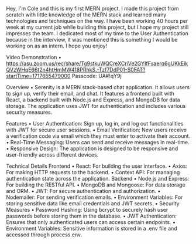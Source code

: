 Hey, I'm Cole and this is my first MERN project. I made this project from scratch with little knowledge of the MERN stack and learned many technologies and techniques on the way. I have been working 40 hours per week at my current job while building this project, but I hope my project still impresses the team. I dedicated most of my time to the User Authentication because in the interview, it was mentioned this is something I would be working on as an intern. I hope you enjoy!

Video Demonstration
• https://asu.zoom.us/rec/share/Tg9stkuWQCreXCriVe2GYIfFsaerq6gUKkEikQVzWHqE66t2n4htHmMW418PRhkS.-Tzf7DdP01-S0FAT?startTime=1717655479000
Passcode: UA#!qY9j

Overview
• Serenity is a MERN stack-based chat application. It allows users to sign up, verify their email, and chat. It features a frontend built with React, a backend built with Node.js and Express, and MongoDB for data storage. The application uses JWT for authentication and includes various security measures.

Features
• User Authentication: Sign up, log in, and log out functionalities with JWT for secure user sessions.
• Email Verification: New users receive a verification code via email which they must enter to activate their account.
• Real-Time Messaging: Users can send and receive messages in real-time.
• Responsive Design: The application is designed to be responsive and user-friendly across different devices.

Technical Details
Frontend
• React: For building the user interface.
• Axios: For making HTTP requests to the backend.
• Context API: For managing authentication state across the application.
Backend
• Node.js and Express: For building the RESTful API.
• MongoDB and Mongoose: For data storage and ORM.
• JWT: For secure authentication and authorization.
• Nodemailer: For sending verification emails.
• Environment Variables: For storing sensitive data like email credentials and JWT secrets.
• Security Measures
• Password Hashing: Using bcrypt to securely hash user passwords before storing them in the database.
• JWT Authentication: Ensures that only authenticated users can access certain endpoints.
• Environment Variables: Sensitive information is stored in a .env file and accessed through process.env.
